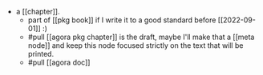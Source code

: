 - a [[chapter]].
  - part of [[pkg book]] if I write it to a good standard before [[2022-09-01]] :)
  - #pull [[agora pkg chapter]] is the draft, maybe I'll make that a [[meta node]] and keep this node focused strictly on the text that will be printed.
  - #pull [[agora doc]]
